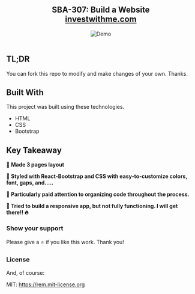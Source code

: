 <h2 align="center">
  SBA-307: Build a Website<br/>
  <a href="https://hannah-moon.github.io/07_SBA-307_BuildaWebsite_wHTMLandCSS/" target="_blank">investwithme.com</a>
</h2>
<div align="center">
  <img alt="Demo" src="desktopview.gif">
</div>

<br/>

## TL;DR

You can fork this repo to modify and make changes of your own. Thanks. 

## Built With

This project was built using these technologies.

- HTML
- CSS
- Bootstrap

## Key Takeaway

**📖 Made 3 pages layout**

**🎨 Styled with React-Bootstrap and CSS with easy-to-customize colors, font, gaps, and.....**

**🌸 Particularly paid attention to organizing code throughout the process.**

**📱 Tried to build a responsive app, but not fully functioning. I will get there!! 🔥**


### Show your support

Please give a ⭐ if you like this work. Thank you!


### License

And, of course:

MIT: <https://rem.mit-license.org>
